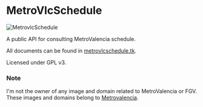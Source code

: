 # MetroVlcSchedule

![MetrovlcSchedule](https://github.com/legomolina/MetroVlcSchedule/tree/master/art/metrovlc_schedule_icon.png)

A public API for consulting MetroValencia schedule.

All documents can be found in [metrovlcschedule.tk](http://metrovlcschedule.tk/).

Licensed under GPL v3.

### Note
I'm not the owner of any image and domain related to MetroValencia or FGV. These images and domains belong to 
[Metrovalencia](http://metrovalencia.es).
